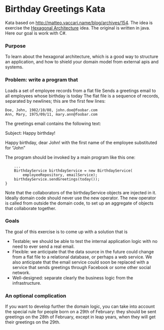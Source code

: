 # Birthday Greetings Kata

Kata based on http://matteo.vaccari.name/blog/archives/154. The idea is exercise the [Hexagonal Architecture](https://alistair.cockburn.us/hexagonal-architecture/) idea. The original is written in java. Here our goal is work with C#.

### Purpose

To learn about the hexagonal architecture, which is a good way to structure an application, and how to shield your domain model from external apis and systems.

### Problem: write a program that
Loads a set of employee records from a flat file
Sends a greetings email to all employees whose birthday is today
The flat file is a sequence of records, separated by newlines; this are the first few lines:

```last_name, first_name, date_of_birth, email
Doe, John, 1982/10/08, john.doe@foobar.com
Ann, Mary, 1975/09/11, mary.ann@foobar.com
```

The greetings email contains the following text:

Subject: Happy birthday!

Happy birthday, dear John!
with the first name of the employee substituted for “John”

The program should be invoked by a main program like this one:

```public static void main(String[] args) {
    ...
    BirthdayService birthdayService = new BirthdayService(
        employeeRepository, emailService);
    birthdayService.sendGreetings(today());
}
```
Note that the collaborators of the birthdayService objects are injected in it. Ideally domain code should never use the new operator. The new operator is called from outside the domain code, to set up an aggregate of objects that collaborate together.

### Goals
The goal of this exercise is to come up with a solution that is

- Testable; we should be able to test the internal application logic with no need to ever send a real email.
- Flexible: we anticipate that the data source in the future could change from a flat file to a relational database, or perhaps a web service. We also anticipate that the email service could soon be replaced with a service that sends greetings through Facebook or some other social network.
- Well-designed: separate clearly the business logic from the infrastructure.

### An optional complication
If you want to develop further the domain logic, you can take into account the special rule for people born on a 29th of February: they should be sent greetings on the 28th of February, except in leap years, when they will get their greetings on the 29th.




